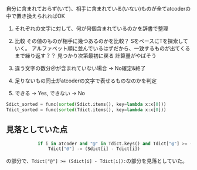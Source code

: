 自分に含まれておらず(いて)、相手に含まれている(いない)ものが全てatcoderの中で置き換えられればOK

1. それぞれの文字に対して、何が何個含まれているのかを辞書で整理
2. 比較
    その値のものが相手に幾つあるのかを比較？
    SをベースにTを探索していく。
    アルファベット順に並んでいるはずだから、一致するものが出てくるまで繰り返す？？
    見つかり次第最初に戻る
    計算量がやばそう

3. 違う文字の数分＠が含まれていない場合 -> No確定&終了
4. 足りないもの同士がatcoderの文字で表せるものなのかを判定
5. できる -> Yes, できない -> No


```python
Sdict_sorted = func(sorted(Sdict.items(), key=lambda x:x[0]))
Tdict_sorted = func(sorted(Tdict.items(), key=lambda x:x[0]))
```


## 見落としていた点
```python
            if i in atcoder and "@" in Tdict.keys() and Tdict["@"] >= (Sdict[i] - Tdict[i]):
                Tdict["@"] -= (Sdict[i] - Tdict[i])
```
の部分で、```Tdict["@"] >= (Sdict[i] - Tdict[i]):```の部分を見落としていた。